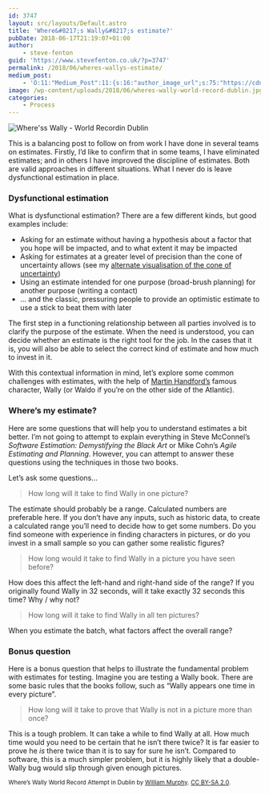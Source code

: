 ```yaml
---
id: 3747
layout: src/layouts/Default.astro
title: 'Where&#8217;s Wally&#8217;s estimate?'
pubDate: 2018-06-17T21:19:07+01:00
author:
    - steve-fenton
guid: 'https://www.stevefenton.co.uk/?p=3747'
permalink: /2018/06/wheres-wallys-estimate/
medium_post:
    - 'O:11:"Medium_Post":11:{s:16:"author_image_url";s:75:"https://cdn-images-1.medium.com/fit/c/400/400/1*eXkhfEuF41g5W_xnc_ydLA.jpeg";s:10:"author_url";s:38:"https://medium.com/@steve.fenton.co.uk";s:11:"byline_name";N;s:12:"byline_email";N;s:10:"cross_link";s:3:"yes";s:2:"id";s:12:"350e40de71f1";s:21:"follower_notification";s:3:"yes";s:7:"license";s:19:"all-rights-reserved";s:14:"publication_id";s:2:"-1";s:6:"status";s:5:"draft";s:3:"url";s:51:"https://medium.com/@steve.fenton.co.uk/350e40de71f1";}'
image: /wp-content/uploads/2018/06/wheres-wally-world-record-dublin.jpg
categories:
    - Process
---
```


![Where'ss Wally - World Recordin Dublin](/wp-content/uploads/2018/06/wheres-wally-world-record-dublin-1024x574.jpg)

This is a balancing post to follow on from work I have done in several teams on estimates. Firstly, I’d like to confirm that in some teams, I have eliminated estimates; and in others I have improved the discipline of estimates. Both are valid approaches in different situations. What I never do is leave dysfunctional estimation in place.

### Dysfunctional estimation

What is dysfunctional estimation? There are a few different kinds, but good examples include:

- Asking for an estimate without having a hypothesis about a factor that you hope will be impacted, and to what extent it may be impacted
- Asking for estimates at a greater level of precision than the cone of uncertainty allows (see my [alternate visualisation of the cone of uncertainty](https://www.stevefenton.co.uk/2017/11/alternate-visualisation-cone-uncertainty/))
- Using an estimate intended for one purpose (broad-brush planning) for another purpose (writing a contact)
- … and the classic, pressuring people to provide an optimistic estimate to use a stick to beat them with later

The first step in a functioning relationship between all parties involved is to clarify the purpose of the estimate. When the need is understood, you can decide whether an estimate is the right tool for the job. In the cases that it is, you will also be able to select the correct kind of estimate and how much to invest in it.

With this contextual information in mind, let’s explore some common challenges with estimates, with the help of [Martin Handford’s](http://www.walker.co.uk/contributors/Martin-Handford-1497.aspx) famous character, Wally (or Waldo if you’re on the other side of the Atlantic).

### Where’s my estimate?

Here are some questions that will help you to understand estimates a bit better. I’m not going to attempt to explain everything in Steve McConnel’s *Software Estimation: Demystifying the Black Art* or Mike Cohn’s *Agile Estimating and Planning*. However, you can attempt to answer these questions using the techniques in those two books.

Let’s ask some questions…

> How long will it take to find Wally in one picture?

The estimate should probably be a range. Calculated numbers are preferable here. If you don’t have any inputs, such as historic data, to create a calculated range you’ll need to decide how to get some numbers. Do you find someone with experience in finding characters in pictures, or do you invest in a small sample so you can gather some realistic figures?

> How long would it take to find Wally in a picture you have seen before?

How does this affect the left-hand and right-hand side of the range? If you originally found Wally in 32 seconds, will it take exactly 32 seconds this time? Why / why not?

> How long will it take to find Wally in all ten pictures?

When you estimate the batch, what factors affect the overall range?

### Bonus question

Here is a bonus question that helps to illustrate the fundamental problem with estimates for testing. Imagine you are testing a Wally book. There are some basic rules that the books follow, such as “Wally appears one time in every picture”.

> How long will it take to prove that Wally is not in a picture more than once?

This is a tough problem. It can take a while to find Wally at all. How much time would you need to be certain that he isn’t there twice? It is far easier to prove he *is* there twice than it is to say for sure he isn’t. Compared to software, this is a much simpler problem, but it is highly likely that a double-Wally bug would slip through given enough pictures.

<small>Where’s Wally World Record Attempt in Dublin by [William Murphy](https://www.flickr.com/people/80824546@N00). [CC BY-SA 2.0](https://creativecommons.org/licenses/by-sa/2.0/deed.en).</small>